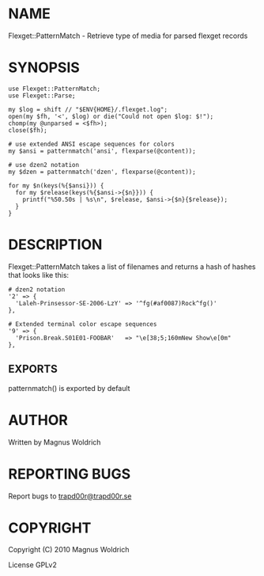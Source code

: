 # NAME

  Flexget::PatternMatch - Retrieve type of media for parsed flexget records

# SYNOPSIS

    use Flexget::PatternMatch;
    use Flexget::Parse;

    my $log = shift // "$ENV{HOME}/.flexget.log";
    open(my $fh, '<', $log) or die("Could not open $log: $!");
    chomp(my @unparsed = <$fh>);
    close($fh);

    # use extended ANSI escape sequences for colors
    my $ansi = patternmatch('ansi', flexparse(@content));

    # use dzen2 notation
    my $dzen = patternmatch('dzen', flexparse(@content));

    for my $n(keys(%{$ansi})) {
      for my $release(keys(%{$ansi->{$n}})) {
        printf("%50.50s | %s\n", $release, $ansi->{$n}{$release});
      }
    }

# DESCRIPTION

Flexget::PatternMatch takes a list of filenames and returns a hash of hashes
that looks like this:

    # dzen2 notation
    '2' => {
      'Laleh-Prinsessor-SE-2006-LzY' => '^fg(#af0087)Rock^fg()'
    },

    # Extended terminal color escape sequences
    '9' => {
      'Prison.Break.S01E01-FOOBAR'   => "\e[38;5;160mNew Show\e[0m"
    },

## EXPORTS

patternmatch() is exported by default

# AUTHOR

Written by Magnus Woldrich

# REPORTING BUGS

Report bugs to trapd00r@trapd00r.se

# COPYRIGHT

Copyright (C) 2010 Magnus Woldrich

License GPLv2
